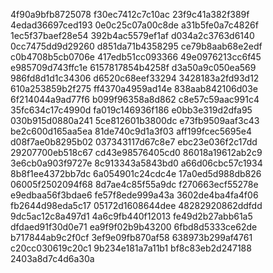 4f90a9bfb8725078
f30ec7412c7c10ac
23f9c41a382f389f
4edad36697ced193
0e0c25c07a00c8de
a31b5fe0a7c4826f
1ec5f37baef28e54
392b4ac5579ef1af
d034a2c3763d6140
0cc7475dd9d29260
d851da71b4358295
ce79b8aab68e2edf
c0b4708b5cb0706e
417edb51cc093366
49e0976213cc6f45
e985709d743ffc1e
6157817854b4258f
d3a50a9c050ea569
986fd8d1d1c34306
d6520c68eef33294
3428183a2fd93d12
610a253859b2f275
ff4370a4959ad14e
838aab842106d03e
6f214044a9ad77f6
b099f96358a8d862
c8e57c59aac991c4
35fc634c17c4990d
fa019c146936f186
e0bb3e319d2dfa95
030b915d0880a241
5ce812601b3800dc
e73fb9509aaf3c43
be2c600d165aa5ea
81de740c9d1a3f03
aff199fcec5695e4
d08f7ae0b8295b02
037343117d67c8e7
ebc23e036f2c17dd
29207700eb518c67
cd43e98576405cd0
86018a19612ab2c9
3e6cb0a903f9727e
8c913343a5843bd0
a66d06cbc57c1934
8b8f1ee4372bb7dc
6a054901c24cdc4e
17a0ed5d988db826
06005f2502094f68
8d7ae4c85f55a9dc
f270663ecf55278e
e9edbaa56f3bdae6
fe57f8ede999a43a
3602de4ba4fa4f06
fb2644d98eda5c17
05172d1608644dee
48282920862ddfdd
9dc5ac12c8a497d1
4a6c9fb440f12013
fe49d2b27abb61a5
dfdaed91f30d0e71
ea9f9f02b9b43200
6fbd8d5333ce62de
b717844ab9c2f0cf
3ef9e09fb870af58
638973b299af4761
c20cc030619c20c1
9b234e181a7a11b1
bf8c83eb2d247188
2403a8d7c4d6a30a
